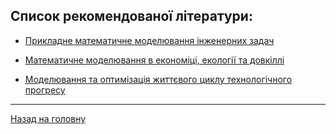 <!--RELEASE-->

## **Список рекомендованої літератури:**

- [Прикладне математичне моделювання інженерних задач](Applied%20Mathematical%20Modelling%20of%20Engineering%20Problems.pdf)

- [Математичне моделювання в економіці, екології та довкіллі](Mathematical%20Modeling%20in%20Economics,%20Ecology%20and%20the%20Environment.pdf)

- [Моделювання та оптимізація життєвого циклу технологічного прогресу](Modeling%20and%20Optimization%20of%20the%20Lifetime%20of%20Technologies.pdf)

---

[Назад на головну](../README.md)